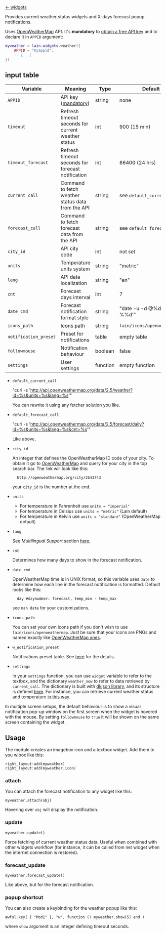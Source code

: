 [<- widgets](https://github.com/copycat-killer/lain/wiki/Widgets)

Provides current weather status widgets and X-days forecast popup notifications.

Uses [OpenWeatherMap](http://openweathermap.org/api) API.
It's **mandatory** to [obtain a free API key](http://openweathermap.org/appid) and to declare it in `APPID` argument:
```lua
myweather = lain.widgets.weather({
    APPID = "myappid",
    -- [...]
})
```

## input table

Variable | Meaning | Type | Default
--- | --- | --- | ---
`APPID` | API key ([mandatory](https://github.com/copycat-killer/lain/issues/146)) | string | none
`timeout` | Refresh timeout seconds for current weather status | int | 900 (15 min)
`timeout_forecast` | Refresh timeout seconds for forecast notification | int | 86400 (24 hrs)
`current_call` | Command to fetch weather status data from the API | string | see `default_current_call`
`forecast_call` | Command to fetch forecast data from the API | string | see `default_forecast_call`
`city_id` | API city code | int | not set
`units` | Temperature units system | string | "metric" 
`lang` | API data localization | string | "en"
`cnt` | Forecast days interval | int | 7
`date_cmd` | Forecast notification format style | string | "date -u -d @%d +'%%a %%d'"
`icons_path` | Icons path | string | `lain/icons/openweathermap`
`notification_preset` | Preset for notifications | table | empty table
`followmouse` | Notification behaviour | boolean | false
`settings` | User settings | function | empty function

- ``default_current_call`` 

    "curl -s 'http://api.openweathermap.org/data/2.5/weather?id=%s&units=%s&lang=%s'"

    You can rewrite it using any fetcher solution you like.

- ``default_forecast_call``
 
    "curl -s 'http://api.openweathermap.org/data/2.5/forecast/daily?id=%s&units=%s&lang=%s&cnt=%s'"

    Like above.

- ``city_id``

    An integer that defines the OpenWeatherMap ID code of your city.
    To obtain it go to [OpenWeatherMap](http://openweathermap.org/) and query for your city in the top search bar. The link will look like this:

        http://openweathermap.org/city/2643743

    your `city_id` is the number at the end.

- ``units``

    - For temperature in Fahrenheit use `units = "imperial"`
    - For temperature in Celsius use `units = "metric"` (Lain default)
    - For temperature in Kelvin use `units = "standard"` (OpenWeatherMap default)

- ``lang``

    See *Multilingual Support* section [here](http://openweathermap.org/current).

- ``cnt``

    Determines how many days to show in the forecast notification.

- ``date_cmd``

    OpenWeatherMap time is in UNIX format, so this variable uses `date` to determine how each line in the forecast notification is formatted. Default looks like this:

        day #daynumber: forecast, temp_min - temp_max

    see `man date` for your customizations.

- ``icons_path``

    You can set your own icons path if you don't wish to use `lain/icons/openweathermap`. Just be sure that your icons are PNGs and named exactly like [OpenWeatherMap ones](http://openweathermap.org/weather-conditions).

- ``w_notification_preset``

   Notifications preset table. See [here](http://awesome.naquadah.org/doc/api/modules/naughty.html#notify) for the details.

- ``settings``

    In your `settings` function, you can use `widget` variable to refer to the textbox, and the dictionary `weather_now` to refer to data retrieved by `current_call`. The dictionary is built with [dkjson library](http://dkolf.de/src/dkjson-lua.fsl/home), and its structure is defined [here](http://openweathermap.org/weather-data).
    For instance, you can retrieve current weather status and temperature [in this way](https://github.com/copycat-killer/awesome-copycats/blob/master/rc.lua.multicolor#L139-140).

In multiple screen setups, the default behaviour is to show a visual notification pop-up window on the first screen when the widget is hovered with the mouse. By setting `followmouse` to `true` it will be shown on the same screen containing the widget.

## Usage
The module creates an imagebox icon and a textbox widget. Add them to you wibox like this:

    right_layout:add(myweather)
    right_layout:add(myweather.icon)

### attach
You can attach the forecast notification to any widget like this:

    myweather.attach(obj)

Hovering over ``obj`` will display the notification.

### update

    myweather.update()

Force fetching of current weather status data. Useful when combined with other widgets workflow (for instance, it can be called from net widget when the internet connection is restored).

### forecast_update

    myweather.forecast_update()

Like above, but for the forecast notification.

### popup shortcut

You can also create a keybinding for the weather popup like this:

    awful.key( { "Mod1" }, "w", function () myweather.show(5) end )

where ``show`` argument is an integer defining timeout seconds.

